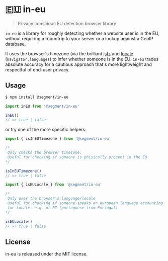 # 🇪🇺 in-eu
> Privacy conscious EU detection browser library

`in-eu` is a library for roughly detecting whether a website user is in the EU, without requiring a roundtrip to your server or a lookup against a GeoIP database. 

It uses the browser's timezone (via the brilliant [jstz](https://github.com/iansinnott/jstz) and [locale](https://developer.mozilla.org/en-US/docs/Web/API/NavigatorLanguage/language) (`navigator.languages`) to infer whether someone is in the EU.
`in-eu` trades absolute accuracy for a cautious approach that's more lightweight and respectful of end-user privacy.

## Usage

```bash
$ npm install @segment/in-eu
```

```javascript
import inEU from '@segment/in-eu'

inEU()
// => true | false
```

or try one of the more specific helpers:

```javascript
import { isInEUTimezone } from '@segment/in-eu'

/*
 Only checks the browser timezone.
 Useful for checking if someone is phisically present in the EU
*/

isInEUTimezone()
// => true | false
```

```javascript
import { isEULocale } from '@segment/in-eu'

/*
 Only uses the browser's language/locale
 Useful for checking if someone speaks an european language accounting
 for locale. e.g. pt-PT (portuguese from Portugal)
*/

isEULocale()
// => true | false
```

## License
in-eu is released under the MIT license.